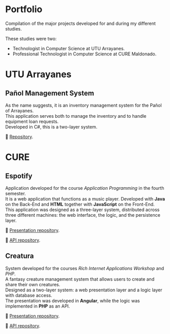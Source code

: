 # Portfolio  
Compilation of the major projects developed for and during my different studies.

These studies were two:  
- Technologist in Computer Science at UTU Arrayanes.  
- Professional Technologist in Computer Science at CURE Maldonado.  

# UTU Arrayanes  
## Pañol Management System  
As the name suggests, it is an inventory management system for the Pañol of Arrayanes.  
This application serves both to manage the inventory and to handle equipment loan requests.  
Developed in C#, this is a two-layer system.  

🔗 [Repository](https://github.com/Wokus/Proyecto-Proyectoso-de-fin-de-anio/blob/master).  

# CURE  
## Espotify  

Application developed for the course *Application Programming* in the fourth semester.  
It is a web application that functions as a music player. Developed with **Java** on the Back-End and **HTML** together with **JavaScript** on the Front-End.  
This application was designed as a three-layer system, distributed across three different machines: the web interface, the logic, and the persistence layer.  

🔗 [Presentation repository](https://github.com/Wokus/Proyecto-Proyectoso-de-fin-de-anio/blob/master/README.md).  

🔗 [API repository](https://github.com/Wokus/Proyecto-Proyectoso-de-fin-de-anio/blob/master/README.md).  

## Creatura  
System developed for the courses *Rich Internet Applications Workshop* and *PHP*.  
A fantasy creature management system that allows users to create and share their own creatures.  
Designed as a two-layer system: a web presentation layer and a logic layer with database access.  
The presentation was developed in **Angular**, while the logic was implemented in **PHP** as an API.  

🔗 [Presentation repository](https://github.com/LatiosLaw/Creatura_RIA/tree/main/Creatura).  

🔗 [API repository](https://github.com/LatiosLaw/Creatura_PHP).  

